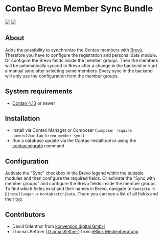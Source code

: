 Contao Brevo Member Sync Bundle
=======================

[![](https://img.shields.io/packagist/v/numero2/contao-brevo-member-sync.svg?style=flat-square)](https://packagist.org/packages/numero2/contao-brevo-member-sync) [![](https://img.shields.io/badge/License-LGPL%20v3-blue.svg?style=flat-square)](http://www.gnu.org/licenses/lgpl-3.0)

About
--

Adds the possibility to synchronize the Contao members with [Brevo](https://brevo.com/). Therefore you have to configure the registration and personal data module. Or configure the Brevo fields inside the member groups. Then the members will be automatically synced to Brevo after a change in the backend or start a manual sync after selecting some members. Every sync in the backend will only use the configuration from the member groups.

System requirements
--

* [Contao 4.13](https://github.com/contao/core) or newer

Installation
--

* Install via Contao Manager or Composer (`composer require numero2/contao-brevo-member-sync`)
* Run a database update via the Contao-Installtool or using the [contao:migrate](https://docs.contao.org/dev/reference/commands/) command.

Configuration
--

Activate the "Sync" checkbox in the Brevo legend within the suitable modules and then configure the required fields. Or activate the "Sync with member groups" and configure the Brevo fields inside the member groups.  
To find which fields exist and their names in Brevo, navigate to `Kontakte` -> `Einstellungen` -> `Kontaktattribute`. There you can see a list of all fields and their typ.

Contributors
--

- David Odenthal from [konversion.digital GmbH](https://konversion.digital/)
- Thomas Kettner ([ThomasKettner](https://github.com/ThomasKettner)) from [eBlick Medienberatung](https://eblick-medienberatung.de/)
